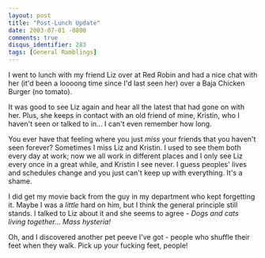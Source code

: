 ```yaml
---
layout: post
title: "Post-Lunch Update"
date: 2003-07-01 -0800
comments: true
disqus_identifier: 283
tags: [General Ramblings]
---
```

I went to lunch with my friend Liz over at Red Robin and had a nice chat
with her (it'd been a loooong time since I'd last seen her) over a Baja
Chicken Burger (no tomato).
 
 It was good to see Liz again and hear all the latest that had gone on
with her. Plus, she keeps in contact with an old friend of mine,
Kristin, who I haven't seen or talked to in... I can't even remember how
long.
 
 You ever have that feeling where you just *miss* your friends that you
haven't seen forever? Sometimes I miss Liz and Kristin. I used to see
them both every day at work; now we all work in different places and I
only see Liz every once in a great while, and Kristin I see never. I
guess peoples' lives and schedules change and you just can't keep up
with everything. It's a shame.
 
 I did get my movie back from the guy in my department who kept
forgetting it. Maybe I was a *little* hard on him, but I think the
general principle still stands. I talked to Liz about it and she seems
to agree - *Dogs and cats living together... Mass hysteria!*
 
 Oh, and I discovered another pet peeve I've got - people who shuffle
their feet when they walk. Pick up your fucking feet, people!
